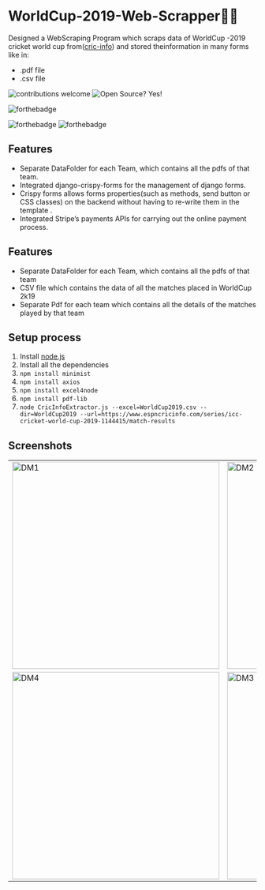 # WorldCup-2019-Web-Scrapper:dart::cricket_game:	

Designed a WebScraping Program which scraps data of WorldCup -2019 cricket world cup from([cric-info](https://www.espncricinfo.com/series/icc-cricket-world-cup-2019-1144415/match-results)) and stored theinformation in many forms like in:
* .pdf file
* .csv file

![contributions welcome](https://img.shields.io/badge/contributions-welcome-brightgreen.svg?style=flat)   ![Open Source? Yes!](https://badgen.net/badge/Open%20Source%20%3F/Yes%21/blue?icon=github)


![forthebadge](https://forthebadge.com/images/badges/made-with-python.svg)
 
 
  ![forthebadge](https://forthebadge.com/images/badges/built-with-love.svg) ![forthebadge](https://forthebadge.com/images/badges/for-you.svg)
## Features
* Separate DataFolder for each Team, which contains all the pdfs of that team.
* Integrated django-crispy-forms for the management of django forms.
* Crispy forms allows forms properties(such as methods, send button or CSS classes) on the backend without having to re-write them in the template .
* Integrated Stripe’s payments APIs for carrying out the online payment process.


## Features
* Separate DataFolder for each Team, which contains all the pdfs of that team
* CSV file which contains the data of all the matches placed in WorldCup 2k19
* Separate Pdf for each team which contains all the details of the matches played by that team

## Setup process

1. Install [node.js](https://nodejs.org/en/download/package-manager/)
2. Install all the dependencies
3. `npm install minimist`
4. `npm install axios`
5. `npm install excel4node`
6. `npm install pdf-lib`
7. `node CricInfoExtractor.js --excel=WorldCup2019.csv --dir=WorldCup2019 --url=https://www.espncricinfo.com/series/icc-cricket-world-cup-2019-1144415/match-results`


## Screenshots
<table>
 <tr>
  <td>
   <img width="420" alt="DM1" src="https://user-images.githubusercontent.com/52202163/138326520-5b03e583-1e88-42fe-ad3f-0ba3b8517d9e.png">
  </td>
  <td>
   <img width="420" alt="DM2" src="https://user-images.githubusercontent.com/52202163/138326524-1ea1a86d-0170-46ae-9b8c-bbe6b9cab44f.png">
  </td>
 </tr>
 <tr>
  <td>
   <img width="420" alt="DM4" src="https://user-images.githubusercontent.com/52202163/138327112-43f3a641-d241-4c51-aaa8-b05b4fb844a2.png">
   </td>
  <td>
   <img width="420" alt="DM3" src="https://user-images.githubusercontent.com/52202163/138326530-2d46de47-a2c7-432b-adb1-0f8dc2150ba2.png">
  </td>
 </tr>

